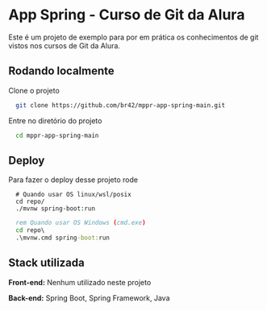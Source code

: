 
# App Spring - Curso de Git da Alura

Este é um projeto de exemplo para por em prática os conhecimentos de git vistos nos cursos de Git da Alura.


## Rodando localmente

Clone o projeto

```bash
  git clone https://github.com/br42/mppr-app-spring-main.git
```

Entre no diretório do projeto

```bash
  cd mppr-app-spring-main
```


## Deploy

Para fazer o deploy desse projeto rode

```shell
  # Quando usar OS linux/wsl/posix
  cd repo/
  ./mvnw spring-boot:run
```

```cmd
  rem Quando usar OS Windows (cmd.exe)
  cd repo\
  .\mvnw.cmd spring-boot:run
```


## Stack utilizada

**Front-end:** Nenhum utilizado neste projeto

**Back-end:** Spring Boot, Spring Framework, Java





